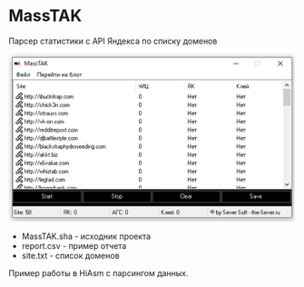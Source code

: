 # MassTAK
Парсер статистики с API Яндекса по списку доменов

![Image alt](https://github.com/the-Gross/MassTAK/blob/main/Screenshot.png)

* MassTAK.sha - исходник проекта
* report.csv - пример отчета
* site.txt - список доменов

Пример работы в HiAsm с парсингом данных.

